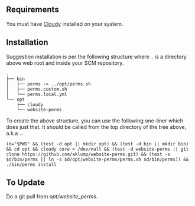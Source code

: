 ## Requirements

You must have [Cloudy](https://github.com/aklump/cloudy) installed on your system.

## Installation

Suggestion installation is per the following structure where `.` is a directory above web root and inside your SCM repository.

    .
    ├── bin
    │   ├── perms -> ../opt/perms.sh
    │   ├── perms.custom.sh
    │   └── perms.local.yml
    └── opt
        ├── cloudy
        └── website-perms

To create the above structure, you can use the following one-liner which does just that.  It should be called from the top directory of the tree above, a.k.a `.`.
    
    (d="$PWD" && (test -d opt || mkdir opt) && (test -d bin || mkdir bin) && cd opt && cloudy core > /dev/null && (test -d website-perms || git clone https://github.com/aklump/website-perms.git) && (test -s $d/bin/perms || ln -s $d/opt/website-perms/perms.sh $d/bin/perms)) && ./bin/perms install
    
## To Update

Do a git pull from _opt/website_perms_.
